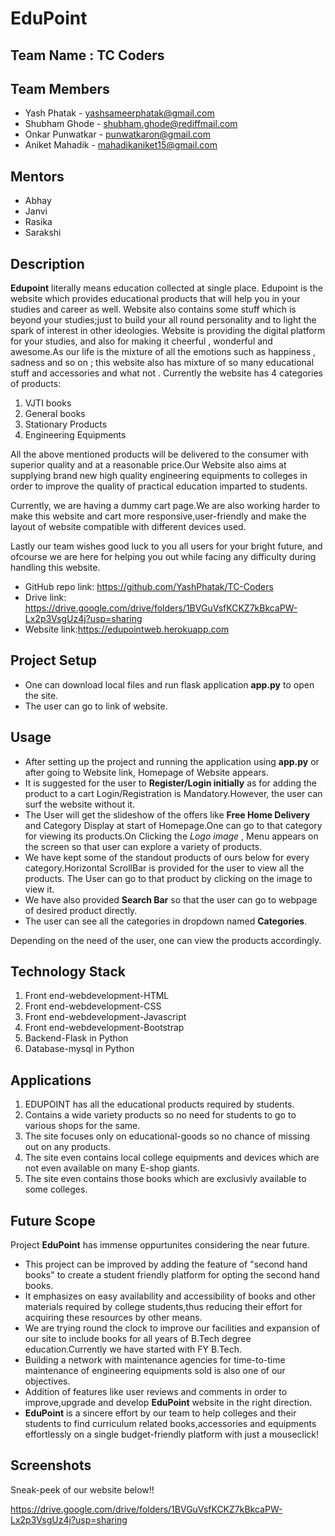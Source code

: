 # EduPoint

## Team Name : TC Coders

## Team Members

* Yash Phatak      -  yashsameerphatak@gmail.com
* Shubham Ghode    -  shubham.ghode@rediffmail.com
* Onkar Punwatkar  -  punwatkaron@gmail.com
* Aniket Mahadik   -  mahadikaniket15@gmail.com

## Mentors

* Abhay
* Janvi
* Rasika
* Sarakshi

## Description

**Edupoint** literally means education collected at single place. Edupoint is the website which provides educational products that will help you in your studies and career as well.  Website also contains some stuff which is beyond your studies;just to build your all round personality and to light the spark of interest in other ideologies. Website is providing the digital platform for your studies, and also for making it cheerful , wonderful and awesome.As our life is the mixture of all the emotions such as  happiness , sadness and so on ; this website also has mixture of so many educational stuff and accessories and what not . Currently the website has 4 categories  of products:

1. VJTI books 
2. General books
3. Stationary Products
4. Engineering Equipments

 All the above mentioned products will  be delivered to the consumer with superior quality and at a reasonable price.Our Website also aims at supplying brand new high quality engineering equipments to colleges in order to improve the quality of practical education imparted to students.

 Currently, we are having a dummy cart page.We are also working harder to make this website and cart more responsive,user-friendly and make the layout of website compatible with different devices used.


 Lastly our team wishes good luck to you all users for your bright future, and ofcourse we are here for helping you out while facing any difficulty during handling this website.

* GitHub repo link: https://github.com/YashPhatak/TC-Coders
* Drive link: https://drive.google.com/drive/folders/1BVGuVsfKCKZ7kBkcaPW-Lx2p3VsgUz4j?usp=sharing
* Website link:https://edupointweb.herokuapp.com

## Project Setup

* One can download local files and run flask application  **app.py**  to open the site.
* The user can go to link of website.


## Usage

* After setting up the project and running the application using **app.py** or after going to Website link, Homepage of Website appears.   
* It is suggested for the user to **Register/Login initially** as for adding the product to a cart Login/Registration is Mandatory.However, the user can surf the website without it.
* The User will get the slideshow of the offers like **Free Home Delivery** and Category Display at start of Homepage.One can go to that category for viewing its products.On Clicking the *Logo image* , Menu appears on the screen so that user can explore a variety of products.
* We have kept some of the standout products of ours below for every category.Horizontal ScrollBar is provided for the user to view all the products. The User can go to that product by clicking on the image to view it.
* We have also provided **Search Bar** so that the user can go to webpage of desired product directly.
* The user can see all the categories in dropdown named **Categories**.

Depending on the need of the user, one can view the products accordingly.

## Technology Stack

1. Front end-webdevelopment-HTML
2. Front end-webdevelopment-CSS
3. Front end-webdevelopment-Javascript
4. Front end-webdevelopment-Bootstrap
5. Backend-Flask in Python
6. Database-mysql in Python

## Applications

1. EDUPOINT has all the educational products required by students.
2. Contains a wide variety products so no need for students to go to various shops for the same.
3. The site focuses only on educational-goods so no chance of missing out on any products.
4. The site even contains local college equipments and devices which are not even available on many E-shop giants.
5. The site even contains those books which are exclusivly available to some colleges.

## Future Scope

Project **EduPoint** has immense oppurtunites considering the near future.
* This project can be improved by adding the feature of "second hand books" to create a student friendly platform for opting the second hand books.
* It emphasizes on easy availability and accessibility of books and other materials required by college students,thus reducing their effort for acquiring these resources by other means.
* We are trying round the clock to improve our facilities and expansion of our site to include books for all years of B.Tech degree education.Currently we have started with FY B.Tech.
* Building a network with maintenance agencies for time-to-time maintenance of engineering equipments sold is also one of our objectives.
* Addition of features like user reviews and comments in order to improve,upgrade and develop **EduPoint** website in the right direction.
* **EduPoint** is a sincere effort by our team to help colleges and their students to find curriculum related books,accessories and equipments effortlessly on a single budget-friendly platform with just a mouseclick!

## Screenshots

Sneak-peek of our website below!!

https://drive.google.com/drive/folders/1BVGuVsfKCKZ7kBkcaPW-Lx2p3VsgUz4j?usp=sharing



